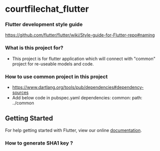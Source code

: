 # courtfilechat_flutter

### Flutter development style guide ###
https://github.com/flutter/flutter/wiki/Style-guide-for-Flutter-repo#naming

### What is this project for? ###
* This project is for flutter application which will connect with "common" project for re-useable models and code.

### How to use common project in this project ####
* https://www.dartlang.org/tools/pub/dependencies#dependency-sources
* Add below code in pubspec.yaml
	dependencies:
		common:
		    path: ../common


## Getting Started
For help getting started with Flutter, view our online
[documentation](https://flutter.io/).


### How to generate SHA1 key ? ####